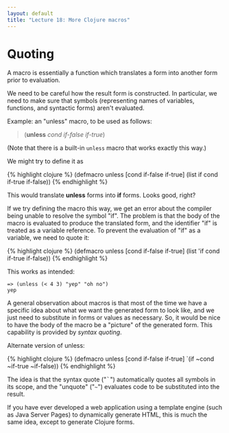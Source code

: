 ```yaml
---
layout: default
title: "Lecture 18: More Clojure macros"
---
```


# Quoting

A macro is essentially a function which translates a form into another form prior to evaluation.

We need to be careful how the result form is constructed.  In particular, we need to make sure that symbols (representing names of variables, functions, and syntactic forms) aren't evaluated.

Example: an "unless" macro, to be used as follows:

> (**unless** *cond* *if-false* *if-true*)

(Note that there is a built-in `unless` macro that works exactly this way.)

We might try to define it as

{% highlight clojure %}
(defmacro unless [cond if-false if-true]
  (list if cond if-true if-false))
{% endhighlight %}

This would translate **unless** forms into **if** forms.  Looks good, right?

If we try defining the macro this way, we get an error about the compiler being unable to resolve the symbol "if".  The problem is that the body of the macro is evaluated to produce the translated form, and the identifier "if" is treated as a variable reference.  To prevent the evaluation of "if" as a variable, we need to quote it:

{% highlight clojure %}
(defmacro unless [cond if-false if-true]
  (list 'if cond if-true if-false))
{% endhighlight %}

This works as intended:

    => (unless (< 4 3) "yep" "oh no")
    yep

A general observation about macros is that most of the time we have a specific idea about what we want the generated form to look like, and we just need to substitute in forms or values as necessary.  So, it would be nice to have the body of the macro be a "picture" of the generated form.  This capability is provided by *syntax quoting*.

Alternate version of unless:

{% highlight clojure %}
(defmacro unless [cond if-false if-true]
  `(if ~cond ~if-true ~if-false))
{% endhighlight %}

The idea is that the syntax quote ("<tt>\`</tt>") automatically quotes all symbols in its scope, and the "unquote" ("`~`") evaluates code to be substituted into the result.

If you have ever developed a web application using a template engine (such as Java Server Pages) to dynamically generate HTML, this is much the same idea, except to generate Clojure forms.
